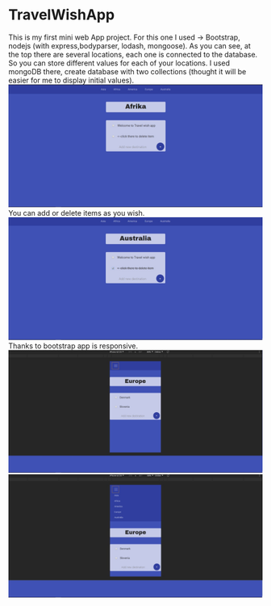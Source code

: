 # TravelWishApp
This is my first mini web App project. For this one I used -> Bootstrap, nodejs (with express,bodyparser, lodash, mongoose). As you can see, at the top there are several locations, each one is connected to the database. So you can store different values for each of your locations. I used mongoDB there, create database with two collections (thought it will be easier for me to display initial values).
![Image of App](https://github.com/Matus-SK/TravelWishApp/blob/master/TravelApp/obr_1.jpg)
You can add or delete items as you wish.
![Image of App2](https://github.com/Matus-SK/TravelWishApp/blob/master/TravelApp/obr_2.jpg)
Thanks to bootstrap app is responsive.
![Image of App3](https://github.com/Matus-SK/TravelWishApp/blob/master/TravelApp/obr_5.jpg)
![Image of App4](https://github.com/Matus-SK/TravelWishApp/blob/master/TravelApp/obr_6.jpg)
